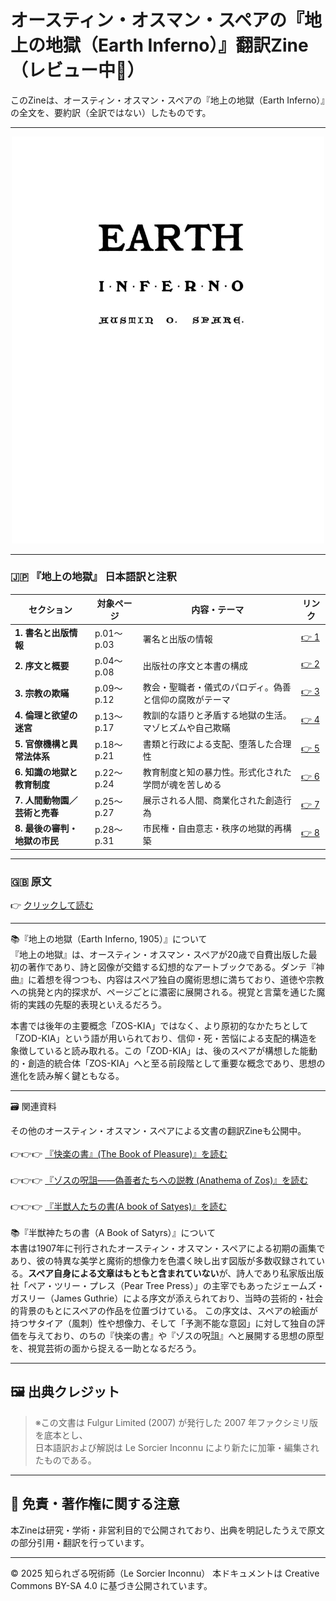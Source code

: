 # オースティン・オスマン・スペアの『地上の地獄（Earth Inferno）』翻訳Zine（レビュー中🚧）

このZineは、オースティン・オスマン・スペアの『地上の地獄（Earth Inferno）』の全文を、要約訳（全訳ではない）したものです。

---

<div align="center">
 <img src="earth_inferno_1.png" width="500">
</div>

---

### 🇯🇵 『地上の地獄』 日本語訳と注釈

| セクション | 対象ページ | 内容・テーマ |リンク |
|------------|------------|------------------------------|--|
| **1. 書名と出版情報** | p.01〜p.03 | 署名と出版の情報 |[👉 1](section01.md)|
| **2. 序文と概要** | p.04〜p.08 | 出版社の序文と本書の構成|[👉 2](section02.md)|
| **3. 宗教の欺瞞** | p.09〜p.12 | 教会・聖職者・儀式のパロディ。偽善と信仰の腐敗がテーマ |[👉 3](section03.md)|
| **4. 倫理と欲望の迷宮** | p.13〜p.17 | 教訓的な語りと矛盾する地獄の生活。マゾヒズムや自己欺瞞 |[👉 4](section04.md)|
| **5. 官僚機構と異常法体系** | p.18〜p.21 | 書類と行政による支配、堕落した合理性 |[👉 5](section05.md)|
| **6. 知識の地獄と教育制度** | p.22〜p.24 | 教育制度と知の暴力性。形式化された学問が魂を苦しめる |[👉 6](section06.md)|
| **7. 人間動物園／芸術と売春** | p.25〜p.27 | 展示される人間、商業化された創造行為 |[👉 7](section07.md)|
| **8. 最後の審判・地獄の市民** | p.28〜p.31 | 市民権・自由意志・秩序の地獄的再構築 |[👉 8](section08.md)|

---

### 🇬🇧 原文

👉 [クリックして読む](37355088-Austin-Osman-Spare-Earth-Inferno-1905-ocr.pdf)

---

📚『地上の地獄（Earth Inferno, 1905）』について<br>
『地上の地獄』は、オースティン・オスマン・スペアが20歳で自費出版した最初の著作であり、詩と図像が交錯する幻想的なアートブックである。ダンテ『神曲』に着想を得つつも、内容はスペア独自の魔術思想に満ちており、道徳や宗教への挑発と内的探求が、ページごとに濃密に展開される。視覚と言葉を通じた魔術的実践の先駆的表現といえるだろう。

本書では後年の主要概念「ZOS-KIA」ではなく、より原初的なかたちとして「ZOD-KIA」という語が用いられており、信仰・死・苦悩による支配的構造を象徴していると読み取れる。この「ZOD-KIA」は、後のスペアが構想した能動的・創造的統合体「ZOS-KIA」へと至る前段階として重要な概念であり、思想の進化を読み解く鍵ともなる。

---

🗃 関連資料

その他のオースティン・オスマン・スペアによる文書の翻訳Zineも公開中。
<br>
<br>
👉👉👉 [『快楽の書』(The Book of Pleasure)』を読む](https://github.com/ravensgate-tux/book_of_pleasure/blob/main/README.md)<br>
<br>
👉👉👉 [『ゾスの呪詛――偽善者たちへの説教 (Anathema of Zos)』を読む](https://github.com/ravensgate-tux/Anathema_of_Zos/blob/main/README.md)
<br>
<br>
👉👉👉 [『半獣人たちの書(A book of Satyes)』を読む](https://github.com/ravensgate-tux/book_satyrs/blob/main/README.md)<br>
<br>
📚『半獣神たちの書（A Book of Satyrs）』について<br>
本書は1907年に刊行されたオースティン・オスマン・スペアによる初期の画集であり、彼の特異な美学と魔術的想像力を色濃く映し出す図版が多数収録されている。**スペア自身による文章はもともと含まれていない**が、詩人であり私家版出版社「ペア・ツリー・プレス（Pear Tree Press）」の主宰でもあったジェームズ・ガスリー（James Guthrie）による序文が添えられており、当時の芸術的・社会的背景のもとにスペアの作品を位置づけている。
この序文は、スペアの絵画が持つサタイア（風刺）性や想像力、そして「予測不能な意図」に対して独自の評価を与えており、のちの『快楽の書』や『ゾスの呪詛』へと展開する思想の原型を、視覚芸術の面から捉える一助となるだろう。

---

## 🖼️ 出典クレジット

> ※この文書は Fulgur Limited (2007) が発行した 2007 年ファクシミリ版を底本とし、  
> 日本語訳および解説は Le Sorcier Inconnu により新たに加筆・編集されたものである。

---

## 🔖 免責・著作権に関する注意

本Zineは研究・学術・非営利目的で公開されており、出典を明記したうえで原文の部分引用・翻訳を行っています。

----

© 2025 知られざる呪術師（Le Sorcier Inconnu）
本ドキュメントは Creative Commons BY-SA 4.0 に基づき公開されています。

